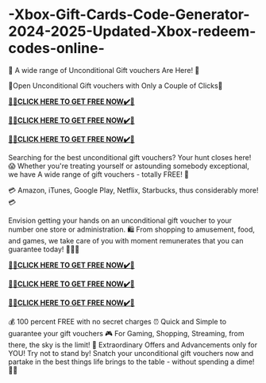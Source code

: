 # -Xbox-Gift-Cards-Code-Generator-2024-2025-Updated-Xbox-redeem-codes-online-

🎁 A wide range of Unconditional Gift vouchers Are Here! 🎁

🎁Open Unconditional Gift vouchers with Only a Couple of Clicks🎁

**[🎁🎁CLICK HERE TO GET FREE NOW✔️🎁](https://tinyurl.com/newxboxcodesget-ndfghht)**

**[🎁🎁CLICK HERE TO GET FREE NOW✔️🎁](https://tinyurl.com/newxboxcodesget-ndfghht)**

**[🎁🎁CLICK HERE TO GET FREE NOW✔️🎁](https://tinyurl.com/newxboxcodesget-ndfghht)**

Searching for the best unconditional gift vouchers? Your hunt closes here! 😱 Whether you're treating yourself or astounding somebody exceptional, we have A wide range of gift vouchers - totally FREE! 🎉

💳 Amazon, iTunes, Google Play, Netflix, Starbucks, thus considerably more! 💳

Envision getting your hands on an unconditional gift voucher to your number one store or administration. 🛍️ From shopping to amusement, food, and games, we take care of you with moment remunerates that you can guarantee today! 🏃‍♂️💨

**[🎁🎁CLICK HERE TO GET FREE NOW✔️🎁](https://tinyurl.com/newxboxcodesget-ndfghht)**

**[🎁🎁CLICK HERE TO GET FREE NOW✔️🎁](https://tinyurl.com/newxboxcodesget-ndfghht)**

**[🎁🎁CLICK HERE TO GET FREE NOW✔️🎁](https://tinyurl.com/newxboxcodesget-ndfghht)**

💰 100 percent FREE with no secret charges
⏰ Quick and Simple to guarantee your gift vouchers
🎮 For Gaming, Shopping, Streaming, from there, the sky is the limit!
🎉 Extraordinary Offers and Advancements only for YOU!
Try not to stand by! Snatch your unconditional gift vouchers now and partake in the best things life brings to the table - without spending a dime! 🤑💖
